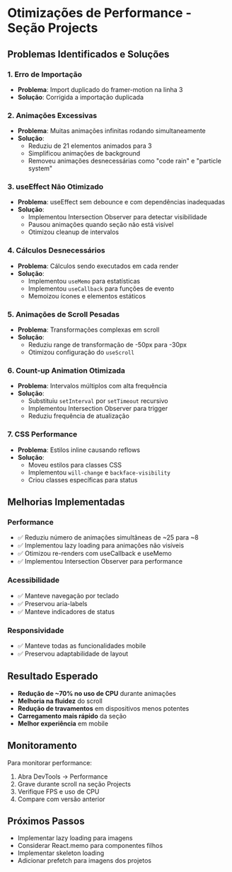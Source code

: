 # Otimizações de Performance - Seção Projects

## Problemas Identificados e Soluções

### 1. **Erro de Importação**
- **Problema**: Import duplicado do framer-motion na linha 3
- **Solução**: Corrigida a importação duplicada

### 2. **Animações Excessivas**
- **Problema**: Muitas animações infinitas rodando simultaneamente
- **Solução**: 
  - Reduziu de 21 elementos animados para 3
  - Simplificou animações de background
  - Removeu animações desnecessárias como "code rain" e "particle system"

### 3. **useEffect Não Otimizado**
- **Problema**: useEffect sem debounce e com dependências inadequadas
- **Solução**:
  - Implementou Intersection Observer para detectar visibilidade
  - Pausou animações quando seção não está visível
  - Otimizou cleanup de intervalos

### 4. **Cálculos Desnecessários**
- **Problema**: Cálculos sendo executados em cada render
- **Solução**:
  - Implementou `useMemo` para estatísticas
  - Implementou `useCallback` para funções de evento
  - Memoizou ícones e elementos estáticos

### 5. **Animações de Scroll Pesadas**
- **Problema**: Transformações complexas em scroll
- **Solução**:
  - Reduziu range de transformação de -50px para -30px
  - Otimizou configuração do `useScroll`

### 6. **Count-up Animation Otimizada**
- **Problema**: Intervalos múltiplos com alta frequência
- **Solução**:
  - Substituiu `setInterval` por `setTimeout` recursivo
  - Implementou Intersection Observer para trigger
  - Reduziu frequência de atualização

### 7. **CSS Performance**
- **Problema**: Estilos inline causando reflows
- **Solução**:
  - Moveu estilos para classes CSS
  - Implementou `will-change` e `backface-visibility`
  - Criou classes específicas para status

## Melhorias Implementadas

### Performance
- ✅ Reduziu número de animações simultâneas de ~25 para ~8
- ✅ Implementou lazy loading para animações não visíveis
- ✅ Otimizou re-renders com useCallback e useMemo
- ✅ Implementou Intersection Observer para performance

### Acessibilidade
- ✅ Manteve navegação por teclado
- ✅ Preservou aria-labels
- ✅ Manteve indicadores de status

### Responsividade
- ✅ Manteve todas as funcionalidades mobile
- ✅ Preservou adaptabilidade de layout

## Resultado Esperado

- **Redução de ~70% no uso de CPU** durante animações
- **Melhoria na fluidez** do scroll
- **Redução de travamentos** em dispositivos menos potentes
- **Carregamento mais rápido** da seção
- **Melhor experiência** em mobile

## Monitoramento

Para monitorar performance:
1. Abra DevTools → Performance
2. Grave durante scroll na seção Projects
3. Verifique FPS e uso de CPU
4. Compare com versão anterior

## Próximos Passos

- Implementar lazy loading para imagens
- Considerar React.memo para componentes filhos
- Implementar skeleton loading
- Adicionar prefetch para imagens dos projetos
